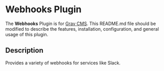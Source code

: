 # Webhooks Plugin

The **Webhooks** Plugin is for [Grav CMS](http://github.com/getgrav/grav).  This README.md file should be modified to describe the features, installation, configuration, and general usage of this plugin.

## Description

Provides a variety of webhooks for services like Slack.
